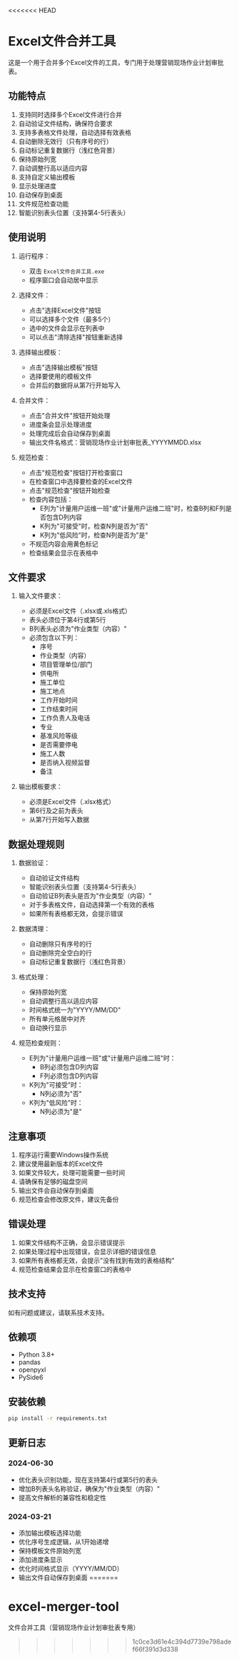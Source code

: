 <<<<<<< HEAD
# Excel文件合并工具

这是一个用于合并多个Excel文件的工具，专门用于处理营销现场作业计划审批表。

## 功能特点

1. 支持同时选择多个Excel文件进行合并
2. 自动验证文件结构，确保符合要求
3. 支持多表格文件处理，自动选择有效表格
4. 自动删除无效行（只有序号的行）
5. 自动标记重复数据行（浅红色背景）
6. 保持原始列宽
7. 自动调整行高以适应内容
8. 支持自定义输出模板
9. 显示处理进度
10. 自动保存到桌面
11. 文件规范检查功能
12. 智能识别表头位置（支持第4-5行表头）

## 使用说明

1. 运行程序：
   - 双击 `Excel文件合并工具.exe`
   - 程序窗口会自动居中显示

2. 选择文件：
   - 点击"选择Excel文件"按钮
   - 可以选择多个文件（最多5个）
   - 选中的文件会显示在列表中
   - 可以点击"清除选择"按钮重新选择

3. 选择输出模板：
   - 点击"选择输出模板"按钮
   - 选择要使用的模板文件
   - 合并后的数据将从第7行开始写入

4. 合并文件：
   - 点击"合并文件"按钮开始处理
   - 进度条会显示处理进度
   - 处理完成后会自动保存到桌面
   - 输出文件名格式：营销现场作业计划审批表_YYYYMMDD.xlsx

5. 规范检查：
   - 点击"规范检查"按钮打开检查窗口
   - 在检查窗口中选择要检查的Excel文件
   - 点击"规范检查"按钮开始检查
   - 检查内容包括：
     - E列为"计量用户运维一班"或"计量用户运维二班"时，检查B列和F列是否包含D列内容
     - K列为"可接受"时，检查N列是否为"否"
     - K列为"低风险"时，检查N列是否为"是"
   - 不规范内容会用黄色标记
   - 检查结果会显示在表格中

## 文件要求

1. 输入文件要求：
   - 必须是Excel文件（.xlsx或.xls格式）
   - 表头必须位于第4行或第5行
   - B列表头必须为"作业类型（内容）"
   - 必须包含以下列：
     - 序号
     - 作业类型（内容）
     - 项目管理单位/部门
     - 供电所
     - 施工单位
     - 施工地点
     - 工作开始时间
     - 工作结束时间
     - 工作负责人及电话
     - 专业
     - 基准风险等级
     - 是否需要停电
     - 施工人数
     - 是否纳入视频监督
     - 备注

2. 输出模板要求：
   - 必须是Excel文件（.xlsx格式）
   - 第6行及之前为表头
   - 从第7行开始写入数据

## 数据处理规则

1. 数据验证：
   - 自动验证文件结构
   - 智能识别表头位置（支持第4-5行表头）
   - 自动验证B列表头是否为"作业类型（内容）"
   - 对于多表格文件，自动选择第一个有效的表格
   - 如果所有表格都无效，会提示错误

2. 数据清理：
   - 自动删除只有序号的行
   - 自动删除完全空白的行
   - 自动标记重复数据行（浅红色背景）

3. 格式处理：
   - 保持原始列宽
   - 自动调整行高以适应内容
   - 时间格式统一为"YYYY/MM/DD"
   - 所有单元格居中对齐
   - 自动换行显示

4. 规范检查规则：
   - E列为"计量用户运维一班"或"计量用户运维二班"时：
     - B列必须包含D列内容
     - F列必须包含D列内容
   - K列为"可接受"时：
     - N列必须为"否"
   - K列为"低风险"时：
     - N列必须为"是"

## 注意事项

1. 程序运行需要Windows操作系统
2. 建议使用最新版本的Excel文件
3. 如果文件较大，处理可能需要一些时间
4. 请确保有足够的磁盘空间
5. 输出文件会自动保存到桌面
6. 规范检查会修改原文件，建议先备份

## 错误处理

1. 如果文件结构不正确，会显示错误提示
2. 如果处理过程中出现错误，会显示详细的错误信息
3. 如果所有表格都无效，会提示"没有找到有效的表格结构"
4. 规范检查结果会显示在检查窗口的表格中

## 技术支持

如有问题或建议，请联系技术支持。

## 依赖项

- Python 3.8+
- pandas
- openpyxl
- PySide6

## 安装依赖

```bash
pip install -r requirements.txt
```

## 更新日志

### 2024-06-30
- 优化表头识别功能，现在支持第4行或第5行的表头
- 增加B列表头名称验证，确保为"作业类型（内容）"
- 提高文件解析的兼容性和稳定性

### 2024-03-21
- 添加输出模板选择功能
- 优化序号生成逻辑，从1开始递增
- 保持模板文件原始列宽
- 添加进度条显示
- 优化时间格式显示（YYYY/MM/DD）
- 输出文件自动保存到桌面 
=======
# excel-merger-tool
文件合并工具（营销现场作业计划审批表专用）
>>>>>>> 1c0ce3d61e4c394d7739e798adef66f391d3d338
